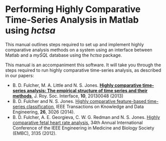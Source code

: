 # Performing Highly Comparative Time-Series Analysis in Matlab using *hctsa*

This manual outlines steps required to set up and implement highly comparative analysis methods on a system using an interface between Matlab and a _mySQL_ database using the *hctsa* package.

This manual is an accompaniment this software.
It will take you through the steps required to run highly comparative time-series analysis, as described in our papers:

* B. D. Fulcher, M. A. Little and N. S. Jones. [**Highly comparative time-series analysis: The empirical structure of time series and their methods**](http://rsif.royalsocietypublishing.org/content/10/83/20130048.full), J. Roy. Soc. Interface, **10**, 20130048 (2013)
* B. D. Fulcher and N. S. Jones. [Highly comparative feature-based time-series classification](http://ieeexplore.ieee.org/lpdocs/epic03/wrapper.htm?arnumber=6786425), IEEE Transactions on Knowledge and Data Engineering, **26**, 3026 (2014).
* B. D. Fulcher, A. E. Georgieva, C. W. G. Redman and N. S. Jones. [Highly comparative fetal heart rate analysis](http://ieeexplore.ieee.org/xpls/abs_all.jsp?arnumber=6346629), 34th Annual International Conference of the IEEE Engineering in Medicine and Biology Society (EMBC), 3135 (2012).


<!--(https://github.com/SystemsAndSignalsGroup/hctsa)-->